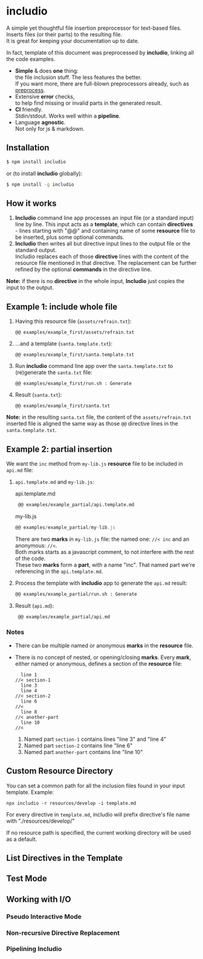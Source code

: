 <!--- Comments are Fun --->

# includio

A simple yet thoughtful file insertion preprocessor for text-based files. Inserts files (or their parts) to the resulting file.  
It is great for keeping your documentation up to date.

In fact, template of this document was preprocessed by **includio**, linking all the code examples.

- **Simple** & does **one** thing:  
  the file inclusion stuff. The less features the better.  
   If you want more, there are full-blown preprocessors already, such as [preprocess](https://www.npmjs.com/package/preprocess).
- Extensive **error** checks,  
   to help find missing or invalid parts in the generated result.
- **CI** friendly.  
  Stdin/stdout. Works well within a **pipeline**.
- Language **agnostic**.  
  Not only for js & markdown.

## Installation

```bash
$ npm install includio
```

or (to install **includio** globally):

```bash
$ npm install -g includio
```

## How it works

1. **Includio** command line app processes an input file (or a standard input) line by line. This input acts as a **template**, which can contain **directives** - lines starting with "@@" and containing name of some **resource** file to be inserted, plus some optional commands.
2. **Includio** then writes all but directive input lines to the output file or the standard output.  
   Includio replaces each of those **directive** lines with the content of the resource file mentioned in that directive.
   The replacement can be further refined by the optional **commands** in the directive line.

**Note:** if there is no **directive** in the whole input, **Includio** just copies the input to the output.

## Example 1: include whole file

1. Having this resource file (`assets/refrain.txt`):

   ```
   @@ examples/example_first/assets/refrain.txt
   ```

2. ...and a template (`santa.template.txt`):

   ```
   @@ examples/example_first/santa.template.txt
   ```

3. Run **includio** command line app over the `santa.template.txt` to (re)generate the `santa.txt` file:

   ```
   @@ examples/example_first/run.sh : Generate
   ```

4. Result (`santa.txt`):

   ```
   @@ examples/example_first/santa.txt
   ```

**Note:** in the resulting `santa.txt` file, the content of the `assets/refrain.txt` inserted file is aligned the same way as those `@@` directive lines in the `santa.template.txt`.

## Example 2: partial insertion

We want the `inc` method from `my-lib.js` **resource** file to be included in `api.md` file:

1. `api.template.md` and `my-lib.js`:

   api.template.md
   <!-- prettier-ignore -->
   ~~~md
    @@ examples/example_partial/api.template.md
    ~~~

   my-lib.js

   ```js
   @@ examples/example_partial/my-lib.js
   ```

   There are two **marks** in `my-lib.js` file: the named one: `//< inc` and an anonymous: `//<`.  
   Both marks starts as a javascript comment, to not interfere with the rest of the code.  
    These two **marks** form a **part**, with a name "inc". That named part we're referencing in the `api.template.md`.

2. Process the template with **includio** app to generate the `api.md` result:

   ```sh
   @@ examples/example_partial/run.sh : Generate
   ```

3. Result (`api.md`):

   <!-- prettier-ignore -->
   ````md
    @@ examples/example_partial/api.md
    ````

### Notes

- There can be multiple named or anonymous **marks** in the **resource** file.
- There is no concept of nested, or opening/closing **marks**. Every **mark**, either named or anonymous, defines a section of the **resource** file:

  ```
    line 1
  //< section-1
    line 3
    line 4
  //< section-2
    line 6
  //<
    line 8
  //< another-part
    line 10
  //<
  ```

  1. Named part `section-1` contains lines "line 3" and "line 4"
  2. Named part `section-2` contains line "line 6"
  3. Named part `another-part` contains line "line 10"

## Custom Resource Directory

You can set a common path for all the inclusion files found in your input template. Example:

```
npx includio -r resources/develop -i template.md
```

For every directive in `template.md`, includio will prefix directive's file name with "./resources/develop/"

If no resource path is specified, the current working directory will be used as a default.

## List Directives in the Template

## Test Mode

## Working with I/O

### Pseudo Interactive Mode

### Non-recursive Directive Replacement

### Pipelining Includio
